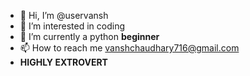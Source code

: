 - 👋 Hi, I’m @uservansh
- 👀 I’m interested in coding
- 🌱 I’m currently a python **beginner**
- 📫 How to reach me vanshchaudhary716@gmail.com
- **HIGHLY EXTROVERT**
<!---
uservansh/uservansh is a ✨ special ✨ repository because its `README.md` (this file) appears on your GitHub profile.
You can click the Preview link to take a look at your changes.
--->
